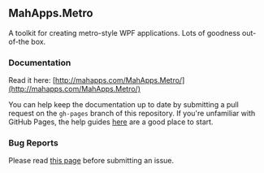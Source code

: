 
## MahApps.Metro

A toolkit for creating metro-style WPF applications. Lots of goodness out-of-the box.

### Documentation

Read it here: [http://mahapps.com/MahApps.Metro/](http://mahapps.com/MahApps.Metro/)

You can help keep the documentation up to date by submitting a pull request on the `gh-pages` branch of this repository. If you're unfamiliar with GitHub Pages, the help guides [here](https://help.github.com/pages/) are a good place to start.

### Bug Reports

Please read [this page](https://github.com/MahApps/MahApps.Metro/wiki/About-Bug-Reports) before submitting an issue.